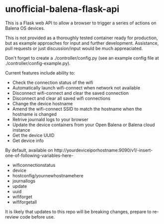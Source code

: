 # unofficial-balena-flask-api

This is a Flask web API to allow a browser to trigger a series of actions on Balena OS devices. 

This is not provided as a thoroughly tested container ready for production, but as example approaches for input and further development. Assistance, pull requests or just discussion/input would be much appreaciated. 

Don't forget to create a ./controller/config.py (see an example config file at ./controller/config-example.py). 

Current features include ability to:

- Check the connection status of the wifi
- Automatically launch wifi-connect when network not available
- Disconnect wifi-connect and clear the saved connection
- Disconnect and clear all saved wifi connections
- Change the device hostname
- Amend the wifi-connect SSID to match the hostname when the hostname is changed
- Retrive journald logs to your browser
- Update the device containers from your Open Balena or Balena cloud instance
- Get the device UUID
- Get device info

By default, available on http://yourdeviceiporhostname:9090/v1/-insert-one-of-following-variables-here-
- wificonnectionstatus
- device
- hostconfig/yournewhostnamehere
- journallogs
- update
- uuid
- wififorget
- wififorgetall

It is likely that updates to this repo will be breaking changes, prepare to re-review code before use. 
